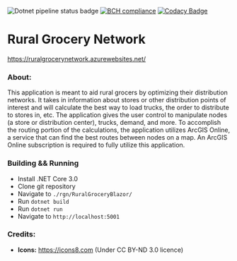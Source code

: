 ![Dotnet pipeline status badge](https://github.com/Colin1224/rgn/workflows/.NET%20Core%20deploy/badge.svg) [![BCH compliance](https://bettercodehub.com/edge/badge/Colin1224/rgn?branch=master)](https://bettercodehub.com/) [![Codacy Badge](https://api.codacy.com/project/badge/Grade/26d7b54ca4d045d7b6770740bc7efce3)](https://www.codacy.com/manual/colin.cope/rgn?utm_source=github.com&amp;utm_medium=referral&amp;utm_content=Colin1224/rgn&amp;utm_campaign=Badge_Grade)
# Rural Grocery Network
https://ruralgrocerynetwork.azurewebsites.net/


### About:

This application is meant to aid rural grocers by optimizing their distribution networks. It takes in 
information about stores or other distribution points of interest and will calculate the best way to 
load trucks, the order to distribute to stores in, etc. The application gives the user control to 
manipulate nodes (a store or distribution center), trucks, demand, and more. To accomplish the routing 
portion of the calculations, the application utilizes ArcGIS Online, a service that can find the best 
routes between nodes on a map. An ArcGIS Online subscription is required to fully utilize this application.

### Building && Running

* Install .NET Core 3.0
* Clone git repository
* Navigate to `./rgn/RuralGroceryBlazor/`
* Run `dotnet build`
* Run `dotnet run`
* Navigate to `http://localhost:5001`

### Credits:

 * __Icons:__ https://icons8.com (Under CC BY-ND 3.0 licence)
 
